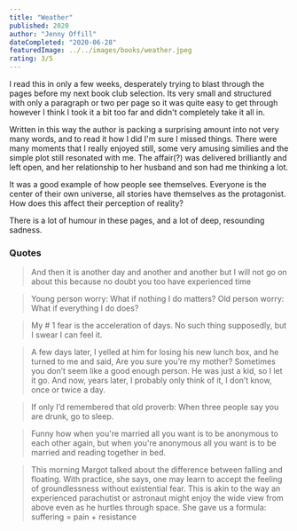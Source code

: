 ```yaml
---
title: "Weather"
published: 2020
author: "Jenny Offill"
dateCompleted: "2020-06-28"
featuredImage: ../../images/books/weather.jpeg
rating: 3/5
---
```


I read this in only a few weeks, desperately trying to blast through the pages
before my next book club selection. Its very small and structured with only a
paragraph or two per page so it was quite easy to get through however I think I
took it a bit too far and didn't completely take it all in. 

Written in this way the author is packing a surprising amount into not very 
many words, and to read it how I did I'm sure I missed things. There were many
moments that I really enjoyed still, some very amusing similies and the simple
plot still resonated with me. The affair(?) was delivered brilliantly and left 
open, and her relationship to her husband and son had me thinking a lot. 

It was a good example of how people see themselves. Everyone is the center of 
their own universe, all stories have themselves as the protagonist. How does
this affect their perception of reality?

There is a lot of humour in these pages, and a lot of deep, resounding sadness.


### Quotes
> And then it is another day and another and another but I will not go on about 
> this because no doubt you too have experienced time


> Young person worry: What if nothing I do matters?
> Old person worry: What if everything I do does?

> My # 1 fear is the acceleration of days. No such thing supposedly, but I swear 
> I can feel it.


> A few days later, I yelled at him for losing his new lunch box, and he turned 
> to me and said, Are you sure you’re my mother? Sometimes you don’t seem like 
> a good enough person. He was just a kid, so I let it go. And now, years later,
> I probably only think of it, I don’t know, once or twice a day.


> If only I’d remembered that old proverb: When three people say you are drunk, 
> go to sleep.


> Funny how when you're married all you want is to be anonymous to each other 
> again, but when you're anonymous all you want is to be married and reading 
> together in bed.


> This morning Margot talked about the difference between falling and floating. 
> With practice, she says, one may learn to accept the feeling of groundlessness
> without existential fear. This is akin to the way an experienced parachutist 
> or astronaut might enjoy the wide view from above even as he hurtles through 
> space. She gave us a formula: suffering = pain + resistance


